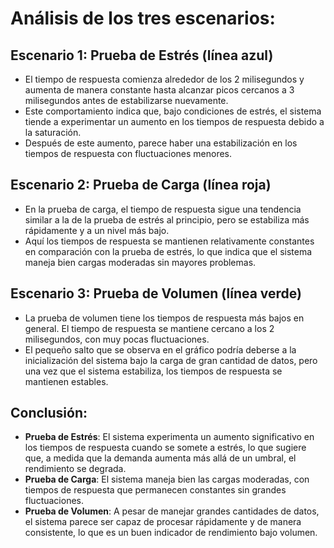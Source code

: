 # Análisis de los tres escenarios:

## Escenario 1: Prueba de Estrés (línea azul)
- El tiempo de respuesta comienza alrededor de los 2 milisegundos y aumenta de manera constante hasta alcanzar picos cercanos a 3 milisegundos antes de estabilizarse nuevamente.
- Este comportamiento indica que, bajo condiciones de estrés, el sistema tiende a experimentar un aumento en los tiempos de respuesta debido a la saturación.
- Después de este aumento, parece haber una estabilización en los tiempos de respuesta con fluctuaciones menores.

## Escenario 2: Prueba de Carga (línea roja)
- En la prueba de carga, el tiempo de respuesta sigue una tendencia similar a la de la prueba de estrés al principio, pero se estabiliza más rápidamente y a un nivel más bajo.
- Aquí los tiempos de respuesta se mantienen relativamente constantes en comparación con la prueba de estrés, lo que indica que el sistema maneja bien cargas moderadas sin mayores problemas.

## Escenario 3: Prueba de Volumen (línea verde)
- La prueba de volumen tiene los tiempos de respuesta más bajos en general. El tiempo de respuesta se mantiene cercano a los 2 milisegundos, con muy pocas fluctuaciones.
- El pequeño salto que se observa en el gráfico podría deberse a la inicialización del sistema bajo la carga de gran cantidad de datos, pero una vez que el sistema estabiliza, los tiempos de respuesta se mantienen estables.

## Conclusión:
- **Prueba de Estrés**: El sistema experimenta un aumento significativo en los tiempos de respuesta cuando se somete a estrés, lo que sugiere que, a medida que la demanda aumenta más allá de un umbral, el rendimiento se degrada.
- **Prueba de Carga**: El sistema maneja bien las cargas moderadas, con tiempos de respuesta que permanecen constantes sin grandes fluctuaciones.
- **Prueba de Volumen**: A pesar de manejar grandes cantidades de datos, el sistema parece ser capaz de procesar rápidamente y de manera consistente, lo que es un buen indicador de rendimiento bajo volumen.
